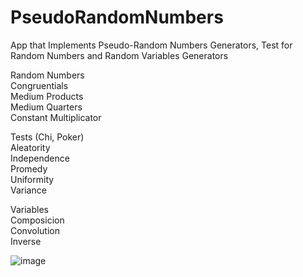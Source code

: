 # PseudoRandomNumbers
App that Implements Pseudo-Random Numbers Generators, Test for Random Numbers and Random Variables Generators

Random Numbers<br>
Congruentials<br>
Medium Products<br>
Medium Quarters<br>
Constant Multiplicator<br>

Tests (Chi, Poker)<br>
Aleatority<br>
Independence<br>
Promedy<br>
Uniformity<br>
Variance<br>

Variables<br>
Composicion<br>
Convolution<br>
Inverse<br>

![image](https://github.com/GabrielMoraP/PseudoRandomNumbers/assets/150285459/b153d73b-2c77-4e9b-a372-3e9d8a5381b0)

